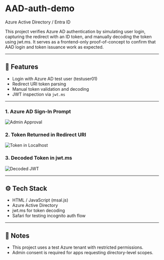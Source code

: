 # AAD-auth-demo
Azure Active Directory / Entra ID

This project verifies Azure AD authentication by simulating user login, capturing the redirect with an ID token, and manually decoding the token using jwt.ms. It serves as a frontend-only proof-of-concept to confirm that AAD login and token issuance work as expected.

---

## 🔐 Features
- Login with Azure AD test user (testuser01)
- Redirect URI token parsing
- Manual token validation and decoding
- JWT inspection via `jwt.ms`

---


### 1. Azure AD Sign-In Prompt
![Admin Approval](screenshots/azure-admin-approval.png)

### 2. Token Returned in Redirect URI
![Token in Localhost](screenshots/localhost-token-url.png)

### 3. Decoded Token in jwt.ms
![Decoded JWT](screenshots/jwtms-token-decoded.png)

---

## ⚙️ Tech Stack
- HTML / JavaScript (msal.js)
- Azure Active Directory
- jwt.ms for token decoding
- Safari for testing incognito auth flow

---

## 📝 Notes
- This project uses a test Azure tenant with restricted permissions.
- Admin consent is required for apps requesting directory-level scopes.
